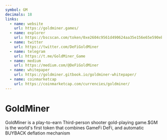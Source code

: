 ```yaml
---
symbol: GM
decimals: 18
links:
  - name: website
    url: https://goldminer.games/
  - name: explorer
    url: https://bscscan.com/token/0xe2604c9561d490624aa35e156e65e590eb749519
  - name: twitter
    url: https://twitter.com/DeFiGoldMiner
  - name: telegram
    url: https://t.me/GoldMiner_Game
  - name: medium
    url: https://medium.com/@DeFiGoldMiner
  - name: whitepaper
    url: https://goldminer.gitbook.io/goldminer-whitepaper/
  - name: coinmarketcap
    url: https://coinmarketcap.com/currencies/goldminer/
---
```


# GoldMiner

GoldMiner is a play-to-earn Third-person shooter gold-playing game.$GM is the world's first token that combines GameFi DeFi, and automatic BUYBACK deflation mechanism
